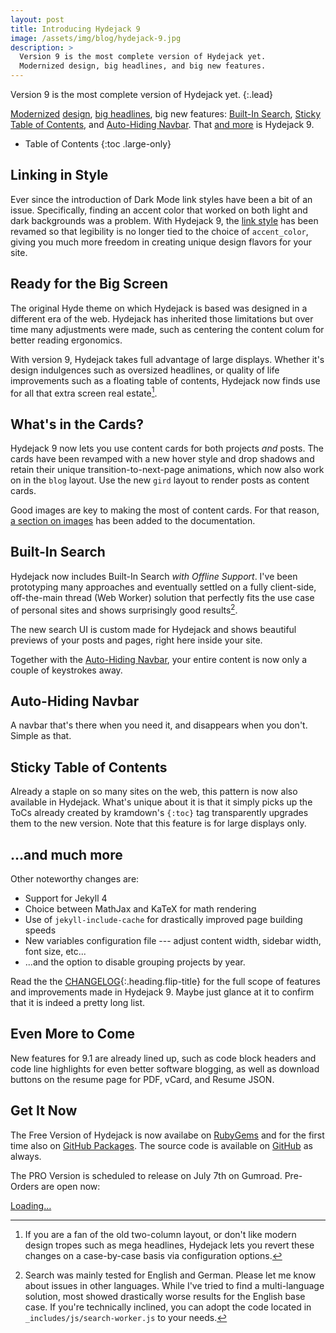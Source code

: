 ```yaml
---
layout: post
title: Introducing Hydejack 9
image: /assets/img/blog/hydejack-9.jpg
description: >
  Version 9 is the most complete version of Hydejack yet.
  Modernized design, big headlines, and big new features.
---
```


Version 9 is the most complete version of Hydejack yet.
{:.lead}

[Modernized](#linking-in-style) [design](#whats-in-the-cards), [big headlines](#ready-for-the-big-screen), big new features: [Built-In Search](#built-in-search), [Sticky Table of Contents](#sticky-table-of-contents), and [Auto-Hiding Navbar](#auto-hiding-navbar). That [and more](#and-much-more) is Hydejack 9.

- Table of Contents
{:toc .large-only}

## Linking in Style
Ever since the introduction of Dark Mode link styles have been a bit of an issue. Specifically, finding an accent color that worked on both light and dark backgrounds was a problem. With Hydejack 9, the [link style](#linking-in-style) has been revamed so that legibility is no longer tied to the choice of `accent_color`, giving you much more freedom in creating unique design flavors for your site.

## Ready for the Big Screen
The original Hyde theme on which Hydejack is based was designed in a different era of the web. Hydejack has inherited those limitations but over time many adjustments were made, such as centering the content colum for better reading ergonomics. 

With version 9, Hydejack takes full advantage of large displays. Whether it's design indulgences such as oversized headlines, or quality of life improvements such as a floating table of contents, Hydejack now finds use for all that extra screen real estate[^1]. 


## What's in the Cards?
Hydejack 9 now lets you use content cards for both projects _and_ posts. 
The cards have been revamped with a new hover style and drop shadows and retain their unique transition-to-next-page animations, which now also work on in the `blog` layout. Use the new `gird` layout to render posts as content cards.

Good images are key to making the most of content cards. For that reason, [a section on images](../../docs/basics.md#adding-images) has been added to the documentation.


## Built-In Search
Hydejack now includes Built-In Search _with Offline Support_. I've been prototyping many approaches and eventually settled on a fully client-side, off-the-main thread (Web Worker) solution that perfectly fits the use case of personal sites and shows surprisingly good results[^2]. 

The new search UI is custom made for Hydejack and shows beautiful previews of your posts and pages, right here inside your site.

Together with the [Auto-Hiding Navbar](#auto-hiding-navbar), your entire content is now only a couple of keystrokes away.


## Auto-Hiding Navbar
A navbar that's there when you need it, and disappears when you don't. Simple as that.


## Sticky Table of Contents
Already a staple on so many sites on the web, this pattern is now also available in Hydejack. 
What's unique about it is that it simply picks up the ToCs already created by kramdown's `{:toc}` tag transparently upgrades them to the new version. Note that this feature is for large displays only. 



## …and much more
Other noteworthy changes are:

- Support for Jekyll 4
- Choice between MathJax and KaTeX for math rendering
- Use of `jekyll-include-cache` for drastically improved page building speeds
- New variables configuration file --- adjust content width, sidebar width, font size, etc...
- ...and the option to disable grouping projects by year.

Read the the [CHANGELOG](../../CHANGELOG.md){:.heading.flip-title} for the full scope of features and improvements made in Hydejack 9. Maybe just glance at it to confirm that it is indeed a pretty long list.


## Even More to Come
New features for 9.1 are already lined up, such as code block headers and code line highlights for even better software blogging, as well as download buttons on the resume page for PDF, vCard, and Resume JSON.


## Get It Now
The Free Version of Hydejack is now availabe on [RubyGems](https://rubygems.org/gems/jekyll-theme-hydejack) and for the first time also on [GitHub Packages](https://github.com/hydecorp/hydejack/packages). The source code is available on [GitHub](https://github.com/hydecorp/hydejack) as always.

The PRO Version is scheduled to release on July 7th on Gumroad. Pre-Orders are open now:

<div class="gumroad-product-embed" data-gumroad-product-id="nuOluY"><a href="https://gumroad.com/l/nuOluY">Loading…</a></div>



[^1]: If you are a fan of the old two-column layout, or don't like modern design tropes such as mega headlines, Hydejack lets you revert these changes on a case-by-case basis via configuration options.

[^2]:
      Search was mainly tested for English and German. Please let me know about issues in other languages. 
      While I've tried to find a multi-language solution, most showed drastically worse  results for the English base case.
      If you're technically inclined, you can adopt the code located in `_includes/js/search-worker.js` to your needs.


